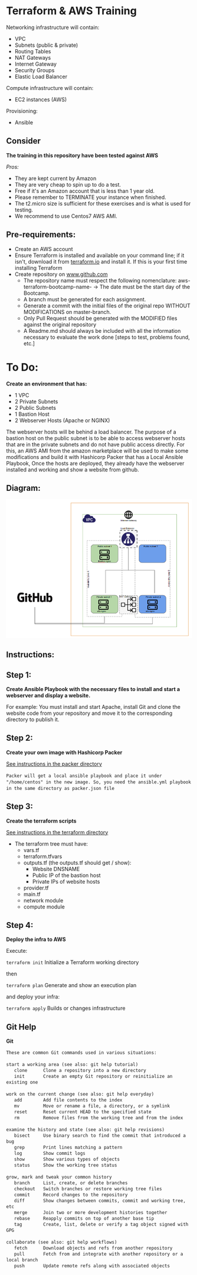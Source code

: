 # Terraform & AWS Training 

Networking infrastructure will contain:

* VPC
* Subnets (public & private)
* Routing Tables
* NAT Gateways
* Internet Gateway
* Security Groups
* Elastic Load Balancer

Compute infrastructure will contain:

* EC2 instances (AWS)

Provisioning:

* Ansible

## Consider

**The training in this repository have been tested against AWS**

*Pros:*

* They are kept current by Amazon
* They are very cheap to spin up to do a test. 
* Free if it's an Amazon account that is less than 1 year old. 
* Please remember to TERMINATE your instance when finished.
* The t2.micro size is sufficient for these exercises and is what is used for testing.
* We recommend to use Centos7 AWS AMI. 

## Pre-requirements:

* Create an AWS account
* Ensure Terraform is installed and available on your command line; if it isn't, download it from [terraform.io](www.terraform.io) and install it. If this is your first time installing Terraform
* Create repository on www.github.com
    * The repository name must respect the following nomenclature: aws-terraform-bootcamp-name- <YYMMDD> -> The date must be the start day of the Bootcamp.
    * A branch must be generated for each assignment.
    * Generate a commit with the initial files of the original repo WITHOUT MODIFICATIONS on master-branch.
    * Only Pull Request should be generated with the MODIFIED files against the original repository
    * A Readme.md should always be included with all the information necessary to evaluate the work done [steps to test, problems found, etc.]





# To Do:
 
**Create an environment that has:**

* 1 VPC
* 2 Private Subnets
* 2 Public Subnets
* 1 Bastion Host
* 2 Webserver Hosts (Apache or NGINX)

The webserver hosts will be behind a load balancer.
The purpose of a bastion host on the public subnet is to be able to access webserver hosts
that are in the private subnets and do not have public access directly.
For this, an AWS AMI from the amazon marketplace will be used to make some modifications and build it with Hashicorp Packer that has a Local Ansible Playbook,
Once the hosts are deployed, they already have the webserver installed and working and show a website from github.

## Diagram:

![](bootcamp-diagram.png)



## Instructions: 


## Step 1:

**Create Ansible Playbook with the necessary files to install and start a webserver and display a website.**

For example: You must install and start Apache, install Git and clone the website code from your repository and move it to the corresponding directory to publish it. 

## Step 2:

**Create your own image with Hashicorp Packer**

[See instructions in the packer directory](http://10.252.7.70/markoantonio.aular/bootcamp-terraform-aws/tree/master/packer)

`Packer will get a local ansible playbook and place it under "/home/centos" in the new image. So, you need the ansible.yml playbook in the same directory as packer.json file`


## Step 3:

**Create the terraform scripts** 

[See instructions in the terraform directory](http://10.252.7.70/markoantonio.aular/bootcamp-terraform-aws/tree/master/terraform)

* The terraform tree must have:
    * vars.tf
    * terraform.tfvars
    * outputs.tf (the outputs.tf should get / show):
        * Website DNSNAME
        * Public IP of the bastion host
        * Private IPs of website hosts
    * provider.tf
    * main.tf
    * network module
    * compute module


## Step 4:

**Deploy the infra to AWS**

Execute:

`terraform init`               Initialize a Terraform working directory

then

`terraform plan`               Generate and show an execution plan


and deploy your infra:

`terraform apply`             Builds or changes infrastructure




## Git Help


**Git**
```
These are common Git commands used in various situations:

start a working area (see also: git help tutorial)
   clone      Clone a repository into a new directory
   init       Create an empty Git repository or reinitialize an existing one

work on the current change (see also: git help everyday)
   add        Add file contents to the index
   mv         Move or rename a file, a directory, or a symlink
   reset      Reset current HEAD to the specified state
   rm         Remove files from the working tree and from the index

examine the history and state (see also: git help revisions)
   bisect     Use binary search to find the commit that introduced a bug
   grep       Print lines matching a pattern
   log        Show commit logs
   show       Show various types of objects
   status     Show the working tree status

grow, mark and tweak your common history
   branch     List, create, or delete branches
   checkout   Switch branches or restore working tree files
   commit     Record changes to the repository
   diff       Show changes between commits, commit and working tree, etc
   merge      Join two or more development histories together
   rebase     Reapply commits on top of another base tip
   tag        Create, list, delete or verify a tag object signed with GPG

collaborate (see also: git help workflows)
   fetch      Download objects and refs from another repository
   pull       Fetch from and integrate with another repository or a local branch
   push       Update remote refs along with associated objects
```
